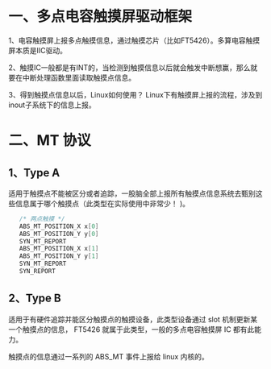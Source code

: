 # 一、多点电容触摸屏驱动框架

1、电容触摸屏上报多点触摸信息，通过触摸芯片（比如FT5426）。多算电容触摸屏本质是IIC驱动。

2、触摸IC一般都是有INT的，当检测到触摸信息以后就会触发中断想赢，那么就要在中断处理函数里面读取触摸点信息。

3、得到触摸点信息以后，Linux如何使用？		Linux下有触摸屏上报的流程，涉及到inout子系统下的信息上报。

# 二、MT 协议

## 1、Type A
适用于触摸点不能被区分或者追踪，一股脑全部上报所有触摸点信息系统去甄别这些信息属于哪个触摸点（此类型在实际使用中非常少！ )。
```cpp
   /* 两点触摸 */
   ABS_MT_POSITION_X x[0]
   ABS_MT_POSITION_Y y[0]
   SYN_MT_REPORT
   ABS_MT_POSITION_X x[1]
   ABS_MT_POSITION_Y y[1]
   SYN_MT_REPORT
   SYN_REPORT

```
## 2、Type B
适用于有硬件追踪并能区分触摸点的触摸设备，此类型设备通过 slot 机制更新某一个触摸点的信息， FT5426 就属于此类型，一般的多点电容触摸屏 IC 都有此能力。

触摸点的信息通过一系列的 ABS_MT 事件上报给 linux 内核的。
<!--stackedit_data:
eyJoaXN0b3J5IjpbMTAyNDg3MTg4MiwxNjQ0NDMyNDU5LC0yMD
g4NzQ2NjEyXX0=
-->